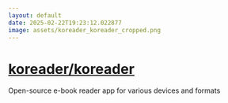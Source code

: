```yaml
---
layout: default
date: 2025-02-22T19:23:12.022877
image: assets/koreader_koreader_cropped.png
---
```


# [koreader/koreader](https://github.com/koreader/koreader)

Open-source e-book reader app for various devices and formats
